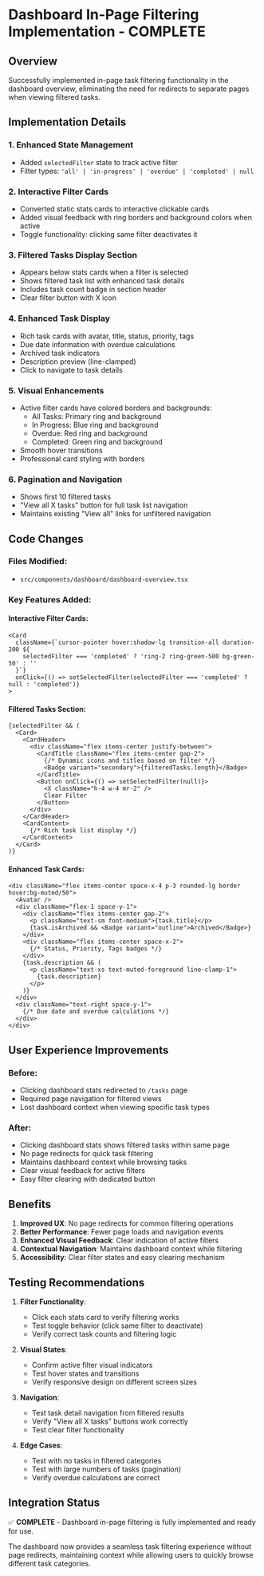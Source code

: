 # Dashboard In-Page Filtering Implementation - COMPLETE

## Overview
Successfully implemented in-page task filtering functionality in the dashboard overview, eliminating the need for redirects to separate pages when viewing filtered tasks.

## Implementation Details

### 1. **Enhanced State Management**
- Added `selectedFilter` state to track active filter
- Filter types: `'all' | 'in-progress' | 'overdue' | 'completed' | null`

### 2. **Interactive Filter Cards**
- Converted static stats cards to interactive clickable cards
- Added visual feedback with ring borders and background colors when active
- Toggle functionality: clicking same filter deactivates it

### 3. **Filtered Tasks Display Section**
- Appears below stats cards when a filter is selected
- Shows filtered task list with enhanced task details
- Includes task count badge in section header
- Clear filter button with X icon

### 4. **Enhanced Task Display**
- Rich task cards with avatar, title, status, priority, tags
- Due date information with overdue calculations
- Archived task indicators
- Description preview (line-clamped)
- Click to navigate to task details

### 5. **Visual Enhancements**
- Active filter cards have colored borders and backgrounds:
  - All Tasks: Primary ring and background
  - In Progress: Blue ring and background
  - Overdue: Red ring and background
  - Completed: Green ring and background
- Smooth hover transitions
- Professional card styling with borders

### 6. **Pagination and Navigation**
- Shows first 10 filtered tasks
- "View all X tasks" button for full task list navigation
- Maintains existing "View all" links for unfiltered navigation

## Code Changes

### Files Modified:
- `src/components/dashboard/dashboard-overview.tsx`

### Key Features Added:

#### Interactive Filter Cards:
```tsx
<Card 
  className={`cursor-pointer hover:shadow-lg transition-all duration-200 ${
    selectedFilter === 'completed' ? 'ring-2 ring-green-500 bg-green-50' : ''
  }`}
  onClick={() => setSelectedFilter(selectedFilter === 'completed' ? null : 'completed')}
>
```

#### Filtered Tasks Section:
```tsx
{selectedFilter && (
  <Card>
    <CardHeader>
      <div className="flex items-center justify-between">
        <CardTitle className="flex items-center gap-2">
          {/* Dynamic icons and titles based on filter */}
          <Badge variant="secondary">{filteredTasks.length}</Badge>
        </CardTitle>
        <Button onClick={() => setSelectedFilter(null)}>
          <X className="h-4 w-4 mr-2" />
          Clear Filter
        </Button>
      </div>
    </CardHeader>
    <CardContent>
      {/* Rich task list display */}
    </CardContent>
  </Card>
)}
```

#### Enhanced Task Cards:
```tsx
<div className="flex items-center space-x-4 p-3 rounded-lg border hover:bg-muted/50">
  <Avatar />
  <div className="flex-1 space-y-1">
    <div className="flex items-center gap-2">
      <p className="text-sm font-medium">{task.title}</p>
      {task.isArchived && <Badge variant="outline">Archived</Badge>}
    </div>
    <div className="flex items-center space-x-2">
      {/* Status, Priority, Tags badges */}
    </div>
    {task.description && (
      <p className="text-xs text-muted-foreground line-clamp-1">
        {task.description}
      </p>
    )}
  </div>
  <div className="text-right space-y-1">
    {/* Due date and overdue calculations */}
  </div>
</div>
```

## User Experience Improvements

### Before:
- Clicking dashboard stats redirected to `/tasks` page
- Required page navigation for filtered views
- Lost dashboard context when viewing specific task types

### After:
- Clicking dashboard stats shows filtered tasks within same page
- No page redirects for quick task filtering
- Maintains dashboard context while browsing tasks
- Clear visual feedback for active filters
- Easy filter clearing with dedicated button

## Benefits

1. **Improved UX**: No page redirects for common filtering operations
2. **Better Performance**: Fewer page loads and navigation events
3. **Enhanced Visual Feedback**: Clear indication of active filters
4. **Contextual Navigation**: Maintains dashboard context while filtering
5. **Accessibility**: Clear filter states and easy clearing mechanism

## Testing Recommendations

1. **Filter Functionality**:
   - Click each stats card to verify filtering works
   - Test toggle behavior (click same filter to deactivate)
   - Verify correct task counts and filtering logic

2. **Visual States**:
   - Confirm active filter visual indicators
   - Test hover states and transitions
   - Verify responsive design on different screen sizes

3. **Navigation**:
   - Test task detail navigation from filtered results
   - Verify "View all X tasks" buttons work correctly
   - Test clear filter functionality

4. **Edge Cases**:
   - Test with no tasks in filtered categories
   - Test with large numbers of tasks (pagination)
   - Verify overdue calculations are correct

## Integration Status
✅ **COMPLETE** - Dashboard in-page filtering is fully implemented and ready for use.

The dashboard now provides a seamless task filtering experience without page redirects, maintaining context while allowing users to quickly browse different task categories.
